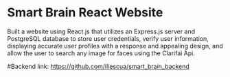 # Smart Brain React Website

Built a website using React.js that utilizes an Express.js server and PostgreSQL database to store user
credentials, verify user information, displaying accurate user profiles with a response and appealing
design, and allow the user to search any image for faces using the Clarifai Api. 

#Backend link:
https://github.com/iliescua/smart_brain_backend

